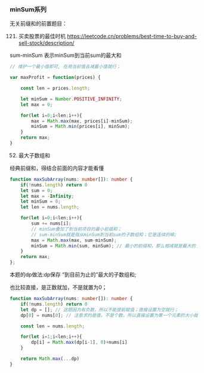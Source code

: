 


### minSum系列

无关前缀和的前置题目：


121. 买卖股票的最佳时机
<https://leetcode.cn/problems/best-time-to-buy-and-sell-stock/description/>


sum-minSum 表示minSum到当前sum的最大和

```js
// 维护一个最小值即可, 在用当前值去减最小值就行；

var maxProfit = function(prices) {

    const len = prices.length;

    let minSum = Number.POSITIVE_INFINITY;
    let max = 0;

    for(let i=0;i<len;i++){
        max = Math.max(max, prices[i]-minSum);
        minSum = Math.min(prices[i], minSum);
    }
    return max;
}
```


52. 最大子数组和

经典前缀和，得结合前面的内容才能看懂

```ts
function maxSubArray(nums: number[]): number {
    if(!nums.length) return 0
    let sum = 0;
    let max = -Infinity;
    let minSum = 0;
    let len = nums.length;

    for(let i=0;i<len;i++){
        sum += nums[i];
        // minSum叠加了到当前项目的最小前缀和；
        // sum-minSum就是指从minSum到当前sum的子数组和；它是连续的嘛;
        max = Math.max(max, sum-minSum);
        minSum = Math.min(sum, minSum); // 最小的前缀和，那么相减就是最大的；
    }
    return max;
};

```

本题的dp做法:dp保存 “到目前为止的”最大的子数组和;

也比较直接，是正数就加，不是就置为0；
```ts
function maxSubArray(nums: number[]): number {
    if(!nums.length) return 0
    let dp = []; // 这题因为有负数，所以不能提前赋值；直接设置为空就行；
    dp[0] = nums[0]; // 注意求的是值，不是个数，所以直接设置为第一个元素的大小就行；

    const len = nums.length;

    for(let i=1;i<len;i++){
        dp[i] = Math.max(dp[i-1], 0)+nums[i]
    }

    return Math.max(...dp)
}
```